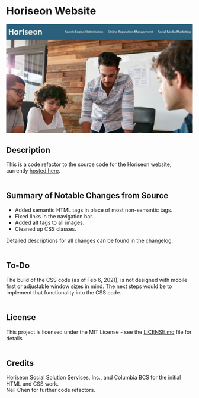 # Horiseon Website

![website-splash](./assets/readme_assets/splash.jpg)

## Description

This is a code refactor to the source code for the Horiseon website, currently <a href="https://inknsharps.github.io/horiseon_website_code_refactor/" target="_blank">hosted here</a>.
<br><br>

## Summary of Notable Changes from Source

* Added semantic HTML tags in place of most non-semantic tags.
* Fixed links in the navigation bar.
* Added alt tags to all images.
* Cleaned up CSS classes.

Detailed descriptions for all changes can be found in the <a href="https://github.com/inknsharps/horiseon_website_code_refactor/blob/main/assets/changelog/changelog.md">changelog</a>.
<br><br>

## To-Do

The build of the CSS code (as of Feb 6, 2021), is not designed with mobile first or adjustable window sizes in mind. The next steps would be to implement that functionality into the CSS code.
<br><br>

## License

This project is licensed under the MIT License - see the <a href="LICENSE.md">LICENSE.md</a> file for details
<br><br>

## Credits

Horiseon Social Solution Services, Inc., and Columbia BCS for the initial HTML and CSS work. <br>
Neil Chen for further code refactors.